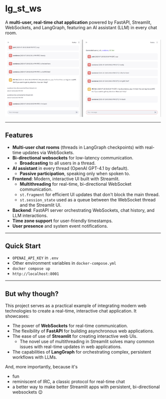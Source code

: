 # lg_st_ws

A **multi-user, real-time chat application** powered by FastAPI, Streamlit, WebSockets, and LangGraph, featuring an AI assistant (LLM) in every chat room.

![Chat Application Screenshot](./screenshot.png)

---

## Features

- **Multi-user chat rooms** (threads in LangGraph checkpoints) with real-time updates via WebSockets.
- **Bi-directional websockets** for low-latency communication.
  - **Broadcasting** to all users in a thread.
- **AI assistant** in every thread (OpenAI GPT-4.1 by default).
  - **Passive participation**, speaking only when spoken to.
- **Frontend**: Modern, interactive UI built with Streamlit.
  - **Multithreading** for real-time, bi-directional WebSocket communication.
  - `st.fragment` for efficient UI updates that don't block the main thread.
  - `st.session_state` used as a queue between the WebSocket thread and the Streamlit UI.
- **Backend**: FastAPI server orchestrating WebSockets, chat history, and LLM interactions.
- **Time zone support** for user-friendly timestamps.
- **User presence** and system event notifications.

---

## Quick Start

- `OPENAI_API_KEY` in `.env`
- Other environment variables in `docker-compose.yml`
- `docker compose up`
- `http://localhost:8001`

---

## But why though?

This project serves as a practical example of integrating modern web technologies to create a real-time, interactive chat application. It showcases:
- The power of **WebSockets** for real-time communication.
- The flexibility of **FastAPI** for building asynchronous web applications.
- The ease of use of **Streamlit** for creating interactive web UIs.
  - The novel use of multithreading in Streamlit solves many common issues with real-time updates in web applications.
- The capabilities of **LangGraph** for orchestrating complex, persistent workflows with LLMs.

And, more importantly, because it's
* fun
* reminiscent of IRC, a classic protocol for real-time chat
* a better way to make better Streamlit apps with persistent, bi-directional websockets 😉
